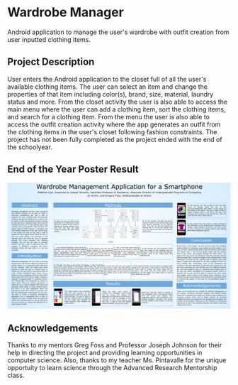 # Wardrobe Manager

Android application to manage the user's wardrobe with outfit creation from user inputted clothing items.

## Project Description
User enters the Android application to the closet full of all the user's available clothing items. The user can select an item and change the properties of that item including color(s), brand, size, material, laundry status and more. From the closet activity the user is also able to access the main menu where the user can add a clothing item, sort the clothing items, and search for a clothing item. From the menu the user is also able to access the outfit creation activity where the app generates an outfit from the clothing items in the user's closet following fashion constraints. The project has not been fully completed as the project ended with the end of the schoolyear.

## End of the Year Poster Result
<img src="ARM Poster.png"/>

## Acknowledgements
Thanks to my mentors Greg Foss and Professor Joseph Johnson for their help in directing the project and providing learning opportunities in computer science. Also, thanks to my teacher Ms. Pintavalle for the unique opportuity to learn science through the Advanced Research Mentorship class.
